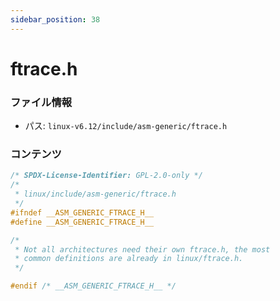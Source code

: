 ```yaml
---
sidebar_position: 38
---
```

# ftrace.h

### ファイル情報

- パス: `linux-v6.12/include/asm-generic/ftrace.h`

### コンテンツ

```h
/* SPDX-License-Identifier: GPL-2.0-only */
/*
 * linux/include/asm-generic/ftrace.h
 */
#ifndef __ASM_GENERIC_FTRACE_H__
#define __ASM_GENERIC_FTRACE_H__

/*
 * Not all architectures need their own ftrace.h, the most
 * common definitions are already in linux/ftrace.h.
 */

#endif /* __ASM_GENERIC_FTRACE_H__ */

```
